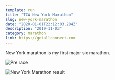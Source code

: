 ```yaml
---
template: run
title: "TCW New York Marathon"
slug: new-york-marathon
date: "2020-01-01T22:12:03.284Z"
description: "2019-11-03"
category: marathon
link: https://getallconnect.com
---
```


New York marathon is my first major six marathon.

![Pre race](https://lh3.googleusercontent.com/pw/ACtC-3csChb349LbStdvMQcxTmH0vVDlwOmlkBHlzVS85lwrDkYlGMW_fbvuK35TcaFNH8XXWknzCKnoQs8tYOYiIy2ngKKskoE1eZvFmQuTKcY65cxytaJth4CNTrItJuH_VQogIMjKQpRzUdHJVKp2e78GuA=w2368-h1776-no?authuser=0)

![New York Marathon result](https://lh3.googleusercontent.com/pw/ACtC-3feYg5I7P7nDSKiCYBFzYmlnsVT05lTSBQdG6EeOYSygTgm-2KiUeK2Y6zU_q2BcSADggFkVNRM4AIZ64naEzMI4Jdc6iB2h5tnvV9WSIfAoo8B6uqm45pU6YVqc8fLymmP7U8ykZ47SGvpgo3BUgQBnQ=w822-h1776-no?authuser=0)
